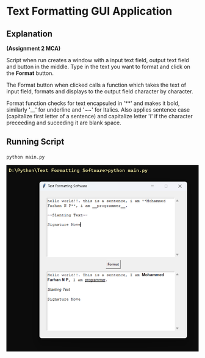 # Text Formatting GUI Application
## Explanation
__(Assignment 2 MCA)__ 

Script when run creates a window with a input text field, output text field and button in the middle. Type in the text you want to format and click on the **Format** button.

The Format button when clicked calls a function which takes the text of input field, formats and displays to the output field character by character.

Format function checks for text encapsuled  in '**' and makes it bold, similarly '__' for underline and '~~' for Italics. Also applies sentence case (capitalize first letter of a sentence) and capitalize letter 'i' if the character preceeding and suceeding it are blank space.

## Running Script
`python main.py`

![Image](https://github.com/mohammedfarhannp/Text_Formatter_GUI/blob/master/imgs/Screenshot.png)

